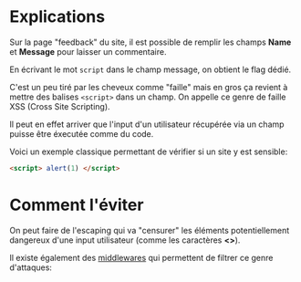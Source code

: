 # Explications
Sur la page "feedback" du site, il est possible de remplir les champs **Name** et **Message** pour laisser un commentaire.

En écrivant le mot <code>script</code> dans le champ message, on obtient le flag dédié.

C'est un peu tiré par les cheveux comme "faille" mais en gros ça revient à mettre des balises ```<script>``` dans un champ.
On appelle ce genre de faille XSS (Cross Site Scripting).

Il peut en effet arriver que l'input d'un utilisateur récupérée via un champ puisse être éxecutée comme du code.

Voici un exemple classique permettant de vérifier si un site y est sensible:
```html
<script> alert(1) </script>
```

# Comment l'éviter
On peut faire de l'escaping qui va "censurer" les éléments potentiellement dangereux d'une input utilisateur (comme les caractères **<>**).

Il existe également des [middlewares](https://helmetjs.github.io/docs/xss-filter/) qui permettent de filtrer ce genre d'attaques:

